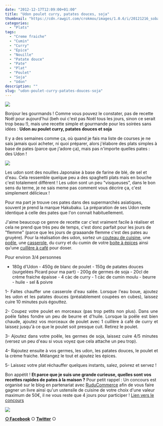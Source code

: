 ```yaml
---
date: "2012-12-17T12:09:00+01:00"
title: "Udon poulet curry, patates douces, soja"
thumbnail: "https://cdn.rawgit.com/crokmou/images/1.0.6/i/20121216_soba_poulet_curry_soja_patate_douce_0008.jpg"
categories:
  - "Plats"
tags:
  - "Creme fraiche"
  - "Cumin"
  - "Curry"
  - "Epice"
  - "Nouille"
  - "Patate douce"
  - "Pate"
  - "Plat"
  - "Poulet"
  - "Soja"
  - "Udon"
description: ""
slug: "udon-poulet-curry-patates-douces-soja"
---
```


[![](https://cdn.rawgit.com/crokmou/images/1.0.6/i/20121216_soba_poulet_curry_soja_patate_douce_0008_bann-300x1791-300x179.jpg)](https://cdn.rawgit.com/crokmou/images/1.0.6/i/20121216_soba_poulet_curry_soja_patate_douce_0008_bann-300x1791.jpg)

Bonjour les gourmands ! Comme vous pouvez le constater, pas de recette Noël pour aujourd'hui (beh oui c'est pas Noël tous les jours, sinon ce serait trop beau !), mais une recette simple et gourmande pour les soirées sans idées : **Udon au poulet curry, patates douces et soja**

Il y a des semaines comme ça, où quand je fais ma liste de courses je ne sais jamais quoi acheter, ni quoi préparer, alors j'élabore des plats simples à base de pates (parce que j'adore ça), mais pas n'importe quelles pates : des Udon !

[![](https://cdn.rawgit.com/crokmou/images/1.0.6/i/41QTmMPHWmL._SL500_SS500_1.jpg)](https://cdn.rawgit.com/crokmou/images/1.0.6/i/41QTmMPHWmL._SL500_SS500_1.jpg)

Les udon sont des nouilles Japonaise à base de farine de blé, de sel et d'eau. Cela ressemble quelque peu a des spaghetti plats mais en bouche c'est totalement différent ! Les udon sont un peu "visqueuses", dans le bon sens du terme, je ne sais meme pas comment vous décrire ça, c'est simplement délicieux !

Pour ma part je trouve ces pates dans des supermarchés asiatiques, souvent je prend la marque Hakubaku. La préparation de ses Udon reste identique à celle des pates que l'on connait habituellement.

J'aime beaucoup ce genre de recette car c'est vraiment facile à réaliser et cela ne prend que très peu de temps, c'est donc parfait pour les jours de "flemme" (parce que les jours de graaaande flemme c'est des pates au gruyère). Pour la réalisation des udon, sortez un [couteau de cuisine](http://www.rueducommerce.fr/m/pl/malid:12468606), une [poêle](http://www.rueducommerce.fr/m/pl/malid:4769951), une [casserole](http://www.rueducommerce.fr/index/casserole%20fonte), du curry et du cumin de votre [boite à épices](http://www.rueducommerce.fr/index/boite%20a%20epice) ainsi qu'une [cuillère à café](http://www.rueducommerce.fr/index/cuillere%20a%20cafe) pour doser.

Pour environ 3/4 personnes

- 180g d'Udon - 450g de blanc de poulet - 150g de patates douces (surgelées Picard pour ma part) - 200g de germes de soja - 20cl de crème fraiche épaisse - 4 càc de curry - 1 càc de cumin moulu - beurre - huile - sel & poivre

<div style="text-align: justify;">1- Faites chauffer une casserole d'eau salée. Lorsque l'eau boue, ajoutez les udon et les patates douces (préalablement coupées en cubes), laissez cuire 10 minutes puis égouttez.

2- Coupez votre poulet en morceaux (pas trop petits non plus). Dans une poêle faites fondre un peu de beurre et d'huile. Lorsque la poêle est bien chaude, ajoutez vos morceaux de poulet avec 1 cuillère à café de curry et laissez jusqu'à ce que le poulet soit presque cuit. Retirez le poulet.

3- Ajoutez dans votre poêle, les germes de soja, laissez cuire 4/5 minutes (versez un peu d'eau si vous voyez que cela attache un peu trop).

4- Rajoutez ensuite à vos germes, les udon, les patates douces, le poulet et la crème fraiche. Mélangez le tout et ajoutez les épices.

5- Laissez votre plat réchauffer quelques instants, salez, poivrez et servez !

</div>

Bon appétit ! **Et parce que je suis une grande curieuse, quelles sont vos recettes rapides de pates à la maison ?** Pour petit rappel : Un concours est organisé sur le blog en partenariat avec [RuduCommerce](http://www.rueducommerce.fr/) afin de vous faire gagner un livre ainsi qu'un ustensile de cuisine de votre choix d'une valeur maximum de 50€, il ne vous reste que 4 jours pour participer ! [Lien vers le concours](https://crokmou.com/2012/12/concours-noel-rue-du-commerce.html)

[![](http://multiply.com/mu/rikodewayne/image/1/photos/3/500x500/16/s-ramen-1.gif?et=BT7WzV773TPNSvis9ZkhMg&nmid=307202166)](http://multiply.com/mu/rikodewayne/image/1/photos/3/500x500/16/s-ramen-1.gif?et=BT7WzV773TPNSvis9ZkhMg&nmid=307202166)

[**○<span style="font-size: xx-small; margin: 0px; outline: 0px; padding: 0px;"><span style="font-family: Arial, Helvetica, sans-serif; margin: 0px; outline: 0px; padding: 0px;"> </span></span>Facebook**](https://www.facebook.com/pages/CroKMou/148093255259077) ○ [**Twitter**](https://twitter.com/Crokmou) ○